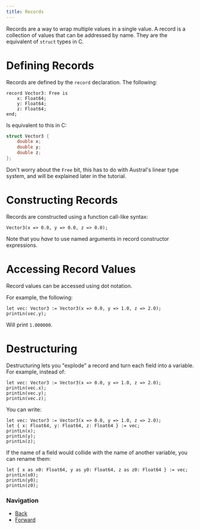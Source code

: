```yaml
---
title: Records
---
```


Records are a way to wrap multiple values in a single value. A record is a
collection of values that can be addressed by name. They are the equivalent of
`struct` types in C.

# Defining Records

Records are defined by the `record` declaration. The following:

```austral
record Vector3: Free is
    x: Float64;
    y: Float64;
    z: Float64;
end;
```

Is equivalent to this in C:

```c
struct Vector3 {
    double x;
    double y;
    double z;
};
```

Don't worry about the `Free` bit, this has to do with Austral's linear type
system, and will be explained later in the tutorial.

# Constructing Records

Records are constructed using a function call-like syntax:

```austral
Vector3(x => 0.0, y => 0.0, z => 0.0);
```

Note that you _have_ to use named arguments in record constructor expressions.

# Accessing Record Values

Record values can be accessed using dot notation.

For example, the following:

```austral
let vec: Vector3 := Vector3(x => 0.0, y => 1.0, z => 2.0);
printLn(vec.y);
```

Will print `1.000000`.

# Destructuring

Destructuring lets you "explode" a record and turn each field into a
variable. For example, instead of:

```austral
let vec: Vector3 := Vector3(x => 0.0, y => 1.0, z => 2.0);
printLn(vec.x);
printLn(vec.y);
printLn(vec.z);
```

You can write:

```austral
let vec: Vector3 := Vector3(x => 0.0, y => 1.0, z => 2.0);
let { x: Float64, y: Float64, z: Float64 } := vec;
printLn(x);
printLn(y);
printLn(z);
```

If the name of a field would collide with the name of another variable, you can
rename them:

```austral
let { x as x0: Float64, y as y0: Float64, z as z0: Float64 } := vec;
printLn(x0);
printLn(y0);
printLn(z0);
```

### Navigation

- [Back](/tutorial/functions)
- [Forward](/tutorial/unions)
